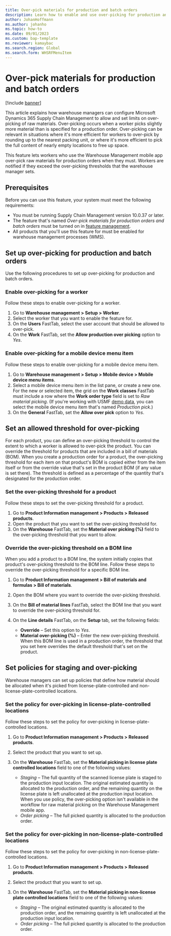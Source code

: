 ```yaml
---
title: Over-pick materials for production and batch orders
description: Learn how to enable and use over-picking for production and batch orders, including prerequisites and an outline on setting up over-picking for production.
author: JohanHoffmann
ms.author: johanho
ms.topic: how-to
ms.date: 09/01/2023
ms.custom: bap-template
ms.reviewer: kamaybac
ms.search.region: Global
ms.search.form: WHSRFMenuItem
---
```


# Over-pick materials for production and batch orders

[!include [banner](../includes/banner.md)]

This article explains how warehouse managers can configure Microsoft Dynamics 365 Supply Chain Management to allow and set limits on over-picking of raw materials. Over-picking occurs when a worker picks slightly more material than is specified for a production order. Over-picking can be relevant in situations where it's more efficient for workers to over-pick by rounding up to the nearest packing unit, or where it's more efficient to pick the full content of nearly empty locations to free up space.

This feature lets workers who use the Warehouse Management mobile app over-pick raw materials for production orders when they must. Workers are notified if they exceed the over-picking thresholds that the warehouse manager sets.

## Prerequisites

Before you can use this feature, your system must meet the following requirements:

- You must be running Supply Chain Management version 10.0.37 or later.
- The feature that's named *Over-pick materials for production orders and batch orders* must be turned on in [feature management](../../fin-ops-core/fin-ops/get-started/feature-management/feature-management-overview.md).
- All products that you'll use this feature for must be enabled for warehouse management processes (WMS).

## Set up over-picking for production and batch orders

Use the following procedures to set up over-picking for production and batch orders.

### Enable over-picking for a worker

Follow these steps to enable over-picking for a worker.

1. Go to **Warehouse management \> Setup \> Worker**.
1. Select the worker that you want to enable the feature for.
1. On the **Users** FastTab, select the user account that should be allowed to over-pick.
1. On the **Work** FastTab, set the **Allow production over picking** option to *Yes*.

### Enable over-picking for a mobile device menu item

Follow these steps to enable over-picking for a mobile device menu item.

1. Go to **Warehouse management \> Setup \> Mobile device \> Mobile device menu items**.
1. Select a mobile device menu item in the list pane, or create a new one. For the new or selected item, the grid on the **Work classes** FastTab must include a row where the **Work order type** field is set to *Raw material picking*. (If you're working with USMF [demo data](../../fin-ops-core/fin-ops/get-started/demo-data.md), you can select the mobile device menu item that's named *Production pick*.)
1. On the **General** FastTab, set the **Allow over pick** option to *Yes*.

## Set an allowed threshold for over-picking

For each product, you can define an over-picking threshold to control the extent to which a worker is allowed to over-pick the product. You can override the threshold for products that are included in a bill of materials (BOM). When you create a production order for a product, the over-picking threshold for each item on that product's BOM is copied either from the item itself or from the override value that's set in the product BOM (if any value is set there). The threshold is defined as a percentage of the quantity that's designated for the production order.

### Set the over-picking threshold for a product

Follow these steps to set the over-picking threshold for a product.

1. Go to **Product Information management \> Products \> Released products**.
1. Open the product that you want to set the over-picking threshold for.
1. On the **Warehouse** FastTab, set the **Material over picking (%)** field to the over-picking threshold that you want to allow.

### Override the over-picking threshold on a BOM line

When you add a product to a BOM line, the system initially copies that product's over-picking threshold to the BOM line. Follow these steps to override the over-picking threshold for a specific BOM line.

1. Go to **Product Information management \> Bill of materials and formulas \> Bill of materials**.
1. Open the BOM where you want to override the over-picking threshold.
1. On the **Bill of material lines** FastTab, select the BOM line that you want to override the over-picking threshold for.
1. On the **Line details** FastTab, on the **Setup** tab, set the following fields:

    - **Override** – Set this option to *Yes*.
    - **Material over-picking (%)** – Enter the new over-picking threshold. When this BOM line is used in a production order, the threshold that you set here overrides the default threshold that's set on the product.

## Set policies for staging and over-picking

Warehouse managers can set up policies that define how material should be allocated when it's picked from license-plate-controlled and non-license-plate-controlled locations.

### Set the policy for over-picking in license-plate-controlled locations

Follow these steps to set the policy for over-picking in license-plate-controlled locations.

1. Go to **Product Information management \> Products \> Released products**.
1. Select the product that you want to set up.
1. On the **Warehouse** FastTab, set the **Material picking in license plate controlled locations** field to one of the following values:

    - *Staging* – The full quantity of the scanned license plate is staged to the production input location. The original estimated quantity is allocated to the production order, and the remaining quantity on the license plate is left unallocated at the production input location. When you use policy, the over-picking option isn't available in the workflow for raw material picking on the Warehouse Management mobile app.
    - *Order picking* – The full picked quantity is allocated to the production order.

### Set the policy for over-picking in non-license-plate-controlled locations

Follow these steps to set the policy for over-picking in non-license-plate-controlled locations.

1. Go to **Product Information management \> Products \> Released products**.
1. Select the product that you want to set up.
1. On the **Warehouse** FastTab, set the **Material picking in non-license plate controlled locations** field to one of the following values:

    - *Staging* – The original estimated quantity is allocated to the production order, and the remaining quantity is left unallocated at the production input location.
    - *Order picking* – The full picked quantity is allocated to the production order.
